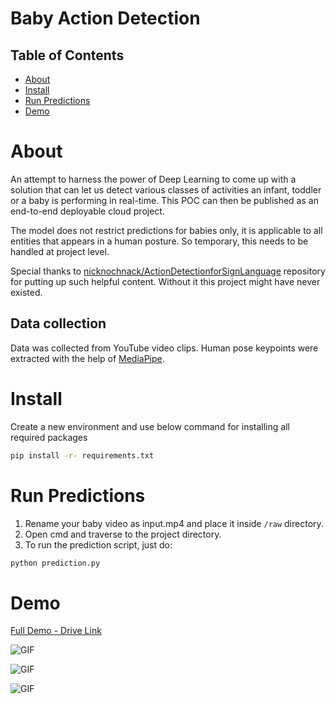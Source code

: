 
# Baby Action Detection

## Table of Contents

- [About](#about)
- [Install](#install)
- [Run Predictions](#run-predictions)
- [Demo](#demo)

# About 

An attempt to harness the power of Deep Learning to come up with a solution that can let us detect various classes of activities an infant, toddler or a baby is performing in real-time. This POC can then be published as an end-to-end deployable cloud project.

The model does not restrict predictions for babies only, it is applicable to all entities that appears in a human posture. So temporary, this needs to be handled at project level.

 Special thanks to [nicknochnack/ActionDetectionforSignLanguage](https://github.com/nicknochnack/ActionDetectionforSignLanguage) repository for putting up such helpful content. Without it this project might have never existed.

## Data collection
Data was collected from YouTube video clips. Human pose keypoints were extracted with the help of [MediaPipe](https://mediapipe.dev/).

# Install

Create a new environment and use below command for installing all required packages

```bash
pip install -r- requirements.txt
```

# Run Predictions

1. Rename your baby video as input.mp4 and place it inside ```/raw``` directory.
2. Open cmd and traverse to the project directory.
3. To run the prediction script, just do:

```bash
python prediction.py 
```

# Demo

[Full Demo - Drive Link](https://drive.google.com/file/d/1UVHSB52D4vHVGYDwj5aVH-poR0Tgc7jX/view?usp=sharing)

![GIF](https://github.com/shreyas-jk/Baby-Action-Detection_Safety-System-Prototype/blob/main/demo/1.gif?raw=true)

![GIF](https://github.com/shreyas-jk/Baby-Action-Detection_Safety-System-Prototype/blob/main/demo/2.gif?raw=true)

![GIF](https://github.com/shreyas-jk/Baby-Action-Detection_Safety-System-Prototype/blob/main/demo/3.gif?raw=true)
